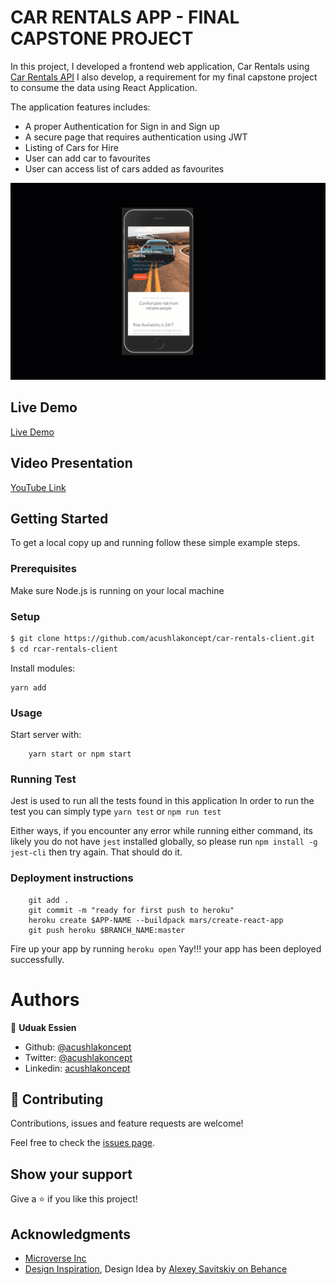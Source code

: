 # CAR RENTALS APP - FINAL CAPSTONE PROJECT

In this project, I developed a frontend web application, Car Rentals using [Car Rentals API](https://financialmodelingprep.com/developer/docs/) I also develop, a requirement for my final capstone project to consume the data using React Application.

The application features includes:
- A proper Authentication for Sign in and Sign up
- A secure page that requires authentication using JWT 
- Listing of Cars for Hire
- User can add car to favourites
- User can access list of cars added as favourites

![screenshot](./car_rentals.gif)

## Live Demo
[Live Demo](https://hire-a-car-client.herokuapp.com/)

## Video Presentation
[YouTube Link](#)

## Getting Started

To get a local copy up and running follow these simple example steps.

### Prerequisites

Make sure Node.js is running on your local machine

### Setup

~~~bash
$ git clone https://github.com/acushlakoncept/car-rentals-client.git
$ cd rcar-rentals-client
~~~

Install modules:

```
yarn add
```

### Usage

Start server with:

```
    yarn start or npm start
```
### Running Test
Jest is used to run all the tests found in this application
In order to run the test you can simply type `yarn test` or `npm run test`

Either ways, if you encounter any error while running either command, its likely you do not have `jest` installed globally, so please run `npm install -g jest-cli` then try again. That should do it.

### Deployment instructions

```
    git add .
    git commit -m "ready for first push to heroku"  
    heroku create $APP-NAME --buildpack mars/create-react-app
    git push heroku $BRANCH_NAME:master
```

Fire up your app by running `heroku open` Yay!!! your app has been deployed successfully.

# Authors

👤 **Uduak Essien**

- Github: [@acushlakoncept](https://github.com/acushlakoncept/)
- Twitter: [@acushlakoncept](https://twitter.com/acushlakoncept)
- Linkedin: [acushlakoncept](https://www.linkedin.com/in/acushlakoncept/)

## 🤝 Contributing

Contributions, issues and feature requests are welcome!

Feel free to check the [issues page](issues/).

## Show your support

Give a ⭐️ if you like this project!

## Acknowledgments
- [Microverse Inc](https://www.microverse.org/)
- [Design Inspiration](https://www.behance.net/gallery/37706679/Circle-(Landing-page-Dashboard-Mobile-App)), Design Idea by [Alexey Savitskiy on Behance](https://www.behance.net/alexey_savitskiy)